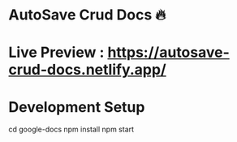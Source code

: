 # AutoSave  Crud Docs  🔥


# Live Preview : https://autosave-crud-docs.netlify.app/


# Development Setup

cd google-docs
npm install
npm start
